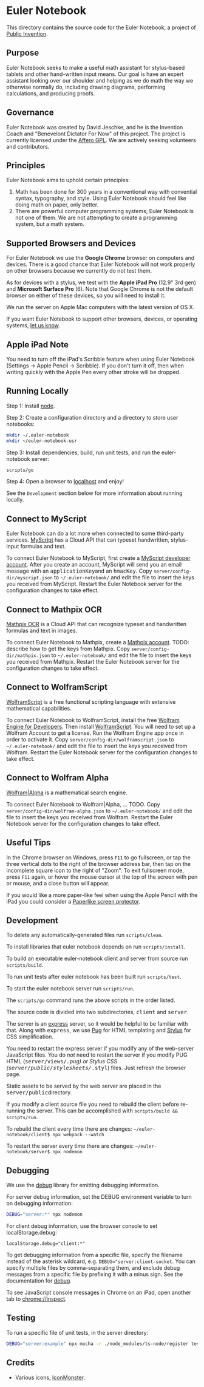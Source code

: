 # Euler Notebook

This directory contains the source code for the Euler Notebook, a project of
[Public Invention](https://pubinv.github.io/PubInv/).

## Purpose

Euler Notebook seeks to make a useful math assistant for stylus-based tablets and other hand-written input means.
Our goal is have an expert assistant looking over our shoulder and helping as we do math the way we otherwise normally do,
including drawing diagrams, performing calculations, and producing proofs.

## Governance

Euler Notebook was created by David Jeschke, and he is the Invention Coach and "Benevelont Dictator For Now" of this project.
The project is currently licensed under the [Affero GPL](https://www.gnu.org/licenses/agpl-3.0.en.html).
We are actively seeking volunteers and contributors.

## Principles

Euler Notebook aims to uphold certain principles:
1. Math has been done for 300 years in a conventional way with convential syntax, typography, and style. Using Euler Notebook should feel like doing math on paper, only better.
2. There are powerful computer programming systems; Euler Notebook is not one of them. We are not attempting to create a programming system, but a math system.

## Supported Browsers and Devices

For Euler Notebook we use the __Google Chrome__ browser on computers and devices.
There is a good chance that Euler Notebook will not work properly on other browsers because we currently do not test them.

As for devices with a stylus, we test with the __Apple iPad Pro__ (12.9" 3rd gen) and __Microsoft Surface Pro__ (6).
Note that Google Chrome is not the default browser on either of these devices, so you will need to install it.

We run the server on Apple Mac computers with the latest version of OS X.

If you want Euler Notebook to support other browsers, devices, or operating systems, [let us know](https://www.pubinv.org/contact-us/).

## Apple iPad Note

You need to turn off the iPad's Scribble feature when using Euler Notebook (Settings -> Apple Pencil -> Scribble). If you don't turn it off, then when writing quickly with the Apple Pen every other stroke will be dropped.

## Running Locally

Step 1: Install [node](https://nodejs.org/en/).

Step 2: Create a configuration directory and a directory to store user notebooks:

```bash
mkdir ~/.euler-notebook
mkdir ~/euler-notebook-usr
```

Step 3: Install dependencies, build, run unit tests, and run the euler-notebook server:

```bash
scripts/go
```

Step 4: Open a browser to [localhost](http://localhost) and enjoy!

See the `Development` section below for more information about running locally.

## Connect to MyScript

Euler Notebook can do a lot more when connected to some third-party services.
[MyScript](https://www.myscript.com/technology) has a Cloud API that can typeset handwritten, stylus-input formulas and text.

To connect Euler Notebook to MyScript, first create a [MyScript developer account](https://developer.myscript.com/getting-started/web).
After you create an account, MyScript will send you an email message with an <tt>applicationKey</tt>and an <tt>hmacKey</tt>.
Copy `server/config-dir/myscript.json` to `~/.euler-notebook/` and edit the file to insert the keys you received from MyScript.
Restart the Euler Notebook server for the configuration changes to take effect.

## Connect to Mathpix OCR

[Mathpix OCR](https://mathpix.com/ocr) is a Cloud API that can recognize typeset and handwritten formulas and text in images.

To connect Euler Notebook to Mathpix, create a [Mathpix account](https://accounts.mathpix.com/login).
TODO: describe how to get the keys from Mathpix.
Copy `server/config-dir/mathpix.json` to `~/.euler-notebook/` and edit the file to insert the keys you received from Mathpix.
Restart the Euler Notebook server for the configuration changes to take effect.

## Connect to WolframScript

[WolframScript](https://www.wolfram.com/wolframscript/) is a free functional scripting language with extensive mathematical capabilities.

To connect Euler Notebook to WolframScript, install the free [Wolfram Engine for Developers](https://www.wolfram.com/engine/).
Then install [WolframScript](https://www.wolfram.com/wolframscript/).
You will need to set up a Wolfram Account to get a license.
Run the Wolfram Engine app once in order to activate it.
Copy `server/config-dir/wolframscript.json` to `~/.euler-notebook/` and edit the file to insert the keys you received from Wolfram.
Restart the Euler Notebook server for the configuration changes to take effect.

## Connect to Wolfram Alpha

[Wolfram|Alpha](https://www.wolframalpha.com) is a mathematical search engine.

To connect Euler Notebook to Wolfram|Alpha, ... TODO.
Copy `server/config-dir/wolfram-alpha.json` to `~/.euler-notebook/` and edit the file to insert the keys you received from Wolfram.
Restart the Euler Notebook server for the configuration changes to take effect.

## Useful Tips

In the Chrome browser on Windows, press `F11` to go fullscreen,
or tap the three vertical dots to the right of the browser address bar,
then tap on the incomplete square icon to the right of "Zoom".
To exit fullscreen mode, press `F11` again,
or hover the mouse cursor at the top of the screen with pen or mouse,
and a close button will appear.

If you would like a more paper-like feel when using the Apple Pencil with the iPad
you could consider a [Paperlike screen protector](https://paperlike.com).

## Development

To delete any automatically-generated files run `scripts/clean`.

To install libraries that euler notebook depends on run `scripts/install`.

To build an executable euler-notebook client and server from source run `scripts/build`.

To run unit tests after euler notebook has been built run `scripts/test`.

To start the euler notebook server run `scripts/run`.

The `scripts/go` command runs the above scripts in the order listed.

The source code is divided into two subdirectories, <tt>client</tt> and <tt>server</tt>.

The server is an [express](https://expressjs.com/) server, so it would be helpful to be familiar with that.
Along with <tt>express</tt>, we use [Pug](https://pugjs.org/) for HTML templating and [Stylus](http://stylus-lang.com/)
for CSS simplification.

You need to restart the express server if you modify any of the web-server JavaScript files.
You do _not_ need to restart the server if you modify PUG HTML (<tt>server/views/*.pug</tt>) or Stylus CSS (<tt>server/public/stylesheets/*.styl</tt>) files.
Just refresh the browser page.

Static assets to be served by the web server are placed in the <tt>server/public</tt>directory.

If you modify a client source file you need to rebuild the client before re-running the server.
This can be accomplished with `scripts/build && scripts/run`.

To rebuild the client every time there are changes: `~/euler-notebook/client$ npx webpack --watch`

To restart the server every time there are changes: `~/euler-notebook/server$ npx nodemon`

## Debugging

We use the [debug](https://www.npmjs.com/package/debug) library for emitting debugging information.

For server debug information, set the DEBUG environment variable to turn on debugging information:

```bash
DEBUG="server:*" npx nodemon
```

For client debug information, use the browser console to set localStorage.debug:

```
localStorage.debug="client:*"
```

To get debugging information from a specific file, specify the filename instead of the asterisk wildcard, e.g.
`DEBUG="server:client-socket`. You can specify multiple files by comma-separating them, and exclude debug
messages from a specific file by prefixing it with a minus sign. See the documentation for [debug](https://www.npmjs.com/package/debug).

To see JavaScript console messages in Chrome on an iPad, open another tab to [chrome://inspect](chrome://inspect).

## Testing

To run a specific file of unit tests, in the server directory:

```bash
DEBUG="server:example" npx mocha -r ./node_modules/ts-node/register test/example.spec.ts
```

## Credits

* Various icons, [IconMonster](https://iconmonstr.com/).
